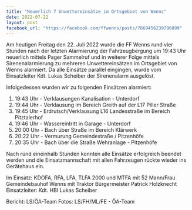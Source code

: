 ```yaml
---
title: "Neuerlich 7 Unwettereinsätze im Ortsgebiet von Wenns"
date: 2022-07-22
layout: post
facebook_url: "https://facebook.com/ffwenns/posts/7869456239796099"
---
```


Am heutigen Freitag den 22. Juli 2022 wurde die FF Wenns rund vier Stunden nach der letzten Alarmierung der Fahrzeugbergung um 19:43 Uhr neuerlich mittels Pager Sammelruf und in weiterer Folge mittels Sirenenalarmierung zu mehreren Unwettereinsätzen im Ortsgebiet von Wenns alarmiert. Da alle Einsätze parallel eingingen, wurde vom Einsatzleiter Kdt. Lukas Scheiber der Sirenenalarm ausgelöst. 

Infolgedessen wurden wir zu folgenden Einsätzen alarmiert:

1) 19:43 Uhr - Verklausungen Kanalisation - Unterdorf
2) 19:44 Uhr - Verklausung im Bereich Greith auf der L17 Piller Straße
3) 19:45 Uhr - Erdrutsch/Verklausung L16 Landesstraße im Bereich Pitztalerhof
4) 19:46 Uhr - Wassereintritt in Garage - Unterdorf 
5) 20:00 Uhr - Bach über Straße im Bereich Klärwerk
6) 20:22 Uhr - Vermurung Gemeindestraße / Pitzenhöfe
7) 20:35 Uhr - Bach über die Straße Wehranlage - Pitzenhöfe

Nach rund eineinhalb Stunden konnten alle Einsätze erfolgreich beendet werden und die Einsatzmannschaft mit allen Fahrzeugen rückte wieder ins Gerätehaus ein. 

Im Einsatz:
KDOFA, RFA, LFA, TLFA 2000 und MTFA mit 52 Mann/Frau
Gemeindebauhof Wenns mit Traktor
Bürgermeister Patrick Holzknecht
Einsatzleiter: Kdt. HBI Lukas Scheiber

 
Bericht: LS/ÖA-Team
Fotos: LS/FH/ML/FE - ÖA-Team